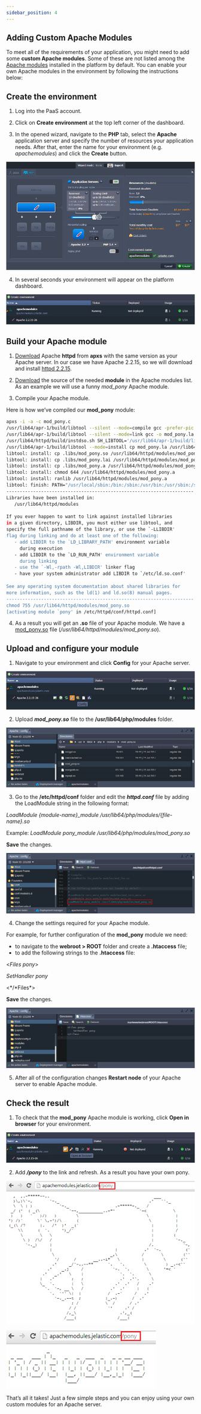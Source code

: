 ```yaml
---
sidebar_position: 4
---
```


## Adding Custom Apache Modules

To meet all of the requirements of your application, you might need to add some **custom Apache modules**. Some of these are not listed among the [Apache modules](https://cloudmydc.com/) installed in the platform by default. You can enable your own Apache modules in the environment by following the instructions below:

## Create the environment

1. Log into the PaaS account.

2. Click on **Create environment** at the top left corner of the dashboard.

3. In the opened wizard, navigate to the **PHP** tab, select the **Apache** application server and specify the number of resources your application needs. After that, enter the name for your environment (e.g. _apachemodules_) and click the **Create** button.

<div style={{
    display:'flex',
    justifyContent: 'center',
    margin: '0 0 1rem 0'
}}>

![Locale Dropdown](./img/AddApacheModules/01-create-php-environment.png)

</div>

4. In several seconds your environment will appear on the platform dashboard.

<div style={{
    display:'flex',
    justifyContent: 'center',
    margin: '0 0 1rem 0'
}}>

![Locale Dropdown](./img/AddApacheModules/02-environment-created.png)

</div>

## Build your Apache module

1. [Download](https://cloudmydc.com/) Apache **httpd** from **apxs** with the same version as your Apache server. In our case we have Apache 2.2.15, so we will download and install [httpd 2.2.15](https://cloudmydc.com/).

2. [Download](https://cloudmydc.com/) the source of the needed **module** in the Apache modules list. As an example we will use a funny _mod_pony_ Apache module.

3. Compile your Apache module.

Here is how we’ve compiled our **mod_pony** module:

```bash
apxs -i -a -c mod_pony.c 
/usr/lib64/apr-1/build/libtool --silent --mode=compile gcc -prefer-pic -O2 -g -pipe -Wall -Wp,-D_FORTIFY_SOURCE=2 -fexceptions -fstack-protector --param=ssp-buffer-size=4 -m64 -mtune=generic -Wformat-security -fno-strict-aliasing  -DLINUX=2 -D_REENTRANT -D_GNU_SOURCE -pthread -I/usr/include/httpd  -I/usr/include/apr-1   -I/usr/include/apr-1   -c -o mod_pony.lo mod_pony.c && touch mod_pony.slo
/usr/lib64/apr-1/build/libtool --silent --mode=link gcc -o mod_pony.la  -rpath /usr/lib64/httpd/modules -module -avoid-version    mod_pony.lo
/usr/lib64/httpd/build/instdso.sh SH_LIBTOOL='/usr/lib64/apr-1/build/libtool' mod_pony.la /usr/lib64/httpd/modules
/usr/lib64/apr-1/build/libtool --mode=install cp mod_pony.la /usr/lib64/httpd/modules/
libtool: install: cp .libs/mod_pony.so /usr/lib64/httpd/modules/mod_pony.so
libtool: install: cp .libs/mod_pony.lai /usr/lib64/httpd/modules/mod_pony.la
libtool: install: cp .libs/mod_pony.a /usr/lib64/httpd/modules/mod_pony.a
libtool: install: chmod 644 /usr/lib64/httpd/modules/mod_pony.a
libtool: install: ranlib /usr/lib64/httpd/modules/mod_pony.a
libtool: finish: PATH="/usr/local/sbin:/bin:/sbin:/usr/bin:/usr/sbin:/sbin" ldconfig -n /usr/lib64/httpd/modules
----------------------------------------------------------------------
Libraries have been installed in:
   /usr/lib64/httpd/modules

If you ever happen to want to link against installed libraries
in a given directory, LIBDIR, you must either use libtool, and
specify the full pathname of the library, or use the `-LLIBDIR'
flag during linking and do at least one of the following:
   - add LIBDIR to the `LD_LIBRARY_PATH' environment variable
     during execution
   - add LIBDIR to the `LD_RUN_PATH' environment variable
     during linking
   - use the `-Wl,-rpath -Wl,LIBDIR' linker flag
   - have your system administrator add LIBDIR to `/etc/ld.so.conf'

See any operating system documentation about shared libraries for
more information, such as the ld(1) and ld.so(8) manual pages.
----------------------------------------------------------------------
chmod 755 /usr/lib64/httpd/modules/mod_pony.so
[activating module `pony' in /etc/httpd/conf/httpd.conf]
```

4. As a result you will get an **.so** file of your Apache module. We have a [mod_pony.so](https://cloudmydc.com/) file (_/usr/lib64/httpd/modules/mod_pony.so_).

## Upload and configure your module

1. Navigate to your environment and click **Config** for your Apache server.

<div style={{
    display:'flex',
    justifyContent: 'center',
    margin: '0 0 1rem 0'
}}>

![Locale Dropdown](./img/AddApacheModules/03-environment-node-config.png)

</div>

2. Upload **_mod_pony.so_** file to the **/usr/lib64/php/modules** folder.

<div style={{
    display:'flex',
    justifyContent: 'center',
    margin: '0 0 1rem 0'
}}>

![Locale Dropdown](./img/AddApacheModules/04-upload-module.png)

</div>

3. Go to the **/etc/httpd/conf** folder and edit the **_httpd.conf_** file by adding the LoadModule string in the following format:

_LoadModule {module-name}\_module /usr/lib64/php/modules/{file-name}.so_

Example: _LoadModule pony_module /usr/lib64/php/modules/mod_pony.so_

**Save** the changes.

<div style={{
    display:'flex',
    justifyContent: 'center',
    margin: '0 0 1rem 0'
}}>

![Locale Dropdown](./img/AddApacheModules/05-httpd-load-module.png)

</div>

4. Change the settings required for your Apache module.

For example, for further configuration of the **mod_pony** module we need:

- to navigate to the **webroot > ROOT** folder and create a **.htaccess** file;
- to add the following strings to the **.htaccess** file:

<_Files pony_>

_SetHandler pony_

<*/*Files\*>

**Save** the changes.

<div style={{
    display:'flex',
    justifyContent: 'center',
    margin: '0 0 1rem 0'
}}>

![Locale Dropdown](./img/AddApacheModules/06-apache-module-settings.png)

</div>

5. After all of the configuration changes **Restart node** of your Apache server to enable Apache module.

## Check the result

1. To check that the **mod_pony** Apache module is working, click **Open in browser** for your environment.

<div style={{
    display:'flex',
    justifyContent: 'center',
    margin: '0 0 1rem 0'
}}>

![Locale Dropdown](./img/AddApacheModules/07-run-application.png)

</div>

2. Add **_/pony_** to the link and refresh. As a result you have your own pony.

<div style={{
    display:'flex',
    justifyContent: 'center',
    margin: '0 0 1rem 0'
}}>

![Locale Dropdown](./img/AddApacheModules/08-apache-pony-module.png)

</div>

<div style={{
    display:'flex',
    justifyContent: 'center',
    margin: '0 0 1rem 0'
}}>

![Locale Dropdown](./img/AddApacheModules/09-apache-pony-module-2.png)

</div>

That’s all it takes! Just a few simple steps and you can enjoy using your own custom modules for an Apache server.
